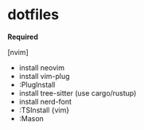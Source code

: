 # dotfiles


**Required**  

[nvim]
- install neovim
- install vim-plug
- :PlugInstall
- install tree-sitter (use cargo/rustup)
- install nerd-font
- :TSInstall {vim}
- :Mason
